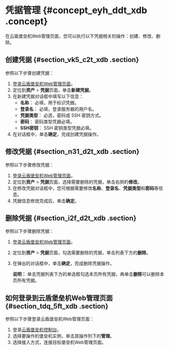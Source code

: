 # 凭据管理 {#concept_eyh_ddt_xdb .concept}

在云盾堡垒机Web管理页面，您可以执行以下凭据相关的操作：创建、修改、删除。

## 创建凭据 {#section_vk5_c2t_xdb .section}

参照以下步骤创建凭据：

1.  [登录云盾堡垒机Web管理页面](#section_tdq_5ft_xdb)。
2.  定位到**资产** \> **凭据**页面，单击**新建凭据**。
3.  在新建凭据对话框中填写以下信息：
    -   **名称**： 必填，用于标识凭据。
    -   **登录名**： 必填，登录服务器的用户名。
    -   **凭据类型**： 必选，密码或 SSH 密钥方式。
    -    **密码**： 密码类型凭据必填。
    -   **SSH密钥**： SSH 密钥类型凭据必填。
4.  在对话框中，单击**确定**，完成创建凭据操作。

## 修改凭据 {#section_n31_d2t_xdb .section}

参照以下步骤修改凭据：

1.  [登录云盾堡垒机Web管理页面](#section_tdq_5ft_xdb)。
2.  定位到**资产** \> **凭据**页面，选择需要删除的凭据，单击右侧的**修改**。
3.  在修改凭据对话框中，您可根据需要修改**名称**、**登录名**、**凭据类型**和**密码**等信息。
4.  凭据信息修改完成后，单击**确定**。

## 删除凭据 {#section_i2f_d2t_xdb .section}

参照以下步骤删除凭据：

1.  [登录云盾堡垒机Web管理页面](#section_tdq_5ft_xdb)。
2.  定位到**资产** \> **凭据**页面，勾选需要删除的凭据，单击列表下方的**删除**。
3.  在弹出的对话框中，单击**确定**，完成删除凭据操作。

    **说明：** 单击凭据列表下方的单选框勾选本页所有凭据，再单击**删除**可以删除本页所有凭据。


## 如何登录到云盾堡垒机Web管理页面 {#section_tdq_5ft_xdb .section}

参照以下步骤登录云盾堡垒机Web管理页面：

1.  登录[云盾堡垒机控制台](https://yundun.console.aliyun.com/?p=bastion)。
2.  选择要操作的堡垒机实例，单击其操作列下的**管理**。
3.  选择接入方式，连接目标堡垒机Web管理页面。

